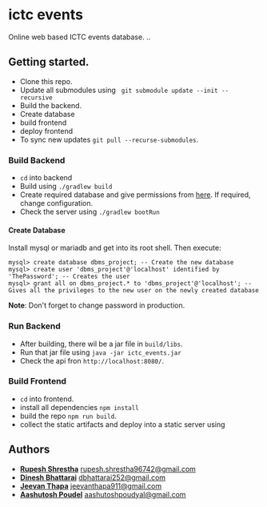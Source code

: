 # ictc events
Online web based ICTC events database.
..
## Getting started.
* Clone this repo.
* Update all submodules using ``` git submodule update --init --recursive```
* Build the backend.
* Create database 
* build frontend
* deploy frontend
* To sync new updates ``git pull --recurse-submodules``.

### Build Backend
* ``cd`` into backend
* Build using ``./gradlew build``
* Create required database and give permissions from [here](#create_database). If required, change configuration.
* Check the server using ``./gradlew bootRun``

#### Create Database
Install mysql or mariadb and get into its root shell. Then execute:
```mysql
mysql> create database dbms_project; -- Create the new database
mysql> create user 'dbms_project'@'localhost' identified by 'ThePassword'; -- Creates the user
mysql> grant all on dbms_project.* to 'dbms_project'@'localhost'; -- Gives all the privileges to the new user on the newly created database
```
**Note**: Don't forget to change password in production.

### Run Backend
* After building, there wil be a jar file in ``build/libs``.
* Run that jar file using ``java -jar ictc_events.jar``
* Check the api fron ``http://localhost:8080/``.

### Build Frontend
* ``cd`` into frontend.
* install all dependencies ``npm install``
* build the repo ``npm run build``.
* collect the static artifacts and deploy into a static server using


## Authors
* **[Rupesh Shrestha](https://github.com/RUPESH1439)** <rupesh.shrestha96742@gmail.com>
* **[Dinesh Bhattarai](https://dbhattarai.info.np)** <dbhattarai252@gmail.com>
* **[Jeevan Thapa](https://github.com/JeevanThapa9111)** <jeevanthapa911@gmail.com>
* **[Aashutosh Poudel](https://github.com/atosh502)** <aashutoshpoudyal@gmail.com>
